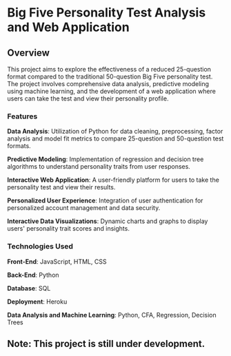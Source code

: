 # Big Five Personality Test Analysis and Web Application
## Overview

This project aims to explore the effectiveness of a reduced 25-question format compared to the traditional 50-question Big Five personality test. The project involves comprehensive data analysis, predictive modeling using machine learning, and the development of a web application where users can take the test and view their personality profile.

### Features
**Data Analysis**: Utilization of Python for data cleaning, preprocessing, factor analysis and model fit metrics to compare 25-question and 50-question test formats.

**Predictive Modeling**: Implementation of regression and decision tree algorithms to understand personality traits from user responses.

**Interactive Web Application**: A user-friendly platform for users to take the personality test and view their results.

**Personalized User Experience**: Integration of user authentication for personalized account management and data security.

**Interactive Data Visualizations**: Dynamic charts and graphs to display users' personality trait scores and insights.

### Technologies Used
**Front-End**: JavaScript, HTML, CSS

**Back-End**: Python

**Database**: SQL

**Deployment**: Heroku

**Data Analysis and Machine Learning**: Python, CFA, Regression, Decision Trees

## Note: This project is still under development.
